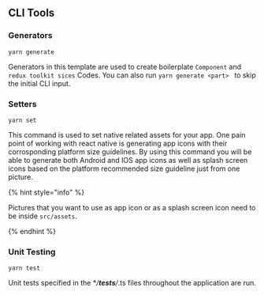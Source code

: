 ## CLI Tools

### Generators

```
yarn generate
```

Generators in this template are used to create boilerplate `Component` and `redux toolkit sices` Codes. You can also run `yarn generate <part> ` to skip the initial CLI input.

### Setters

```
yarn set
```

This command is used to set native related assets for your app. One pain point of working with react native is generating app icons with their corrosponding platform size guidelines. By using this command you will be able to generate both Android and IOS app icons as well as splash screen icons based on the platform recommended size guideline just from one picture.

{% hint style="info" %}

Pictures that you want to use as app icon or as a splash screen icon need to be inside `src/assets`.

{% endhint %}

### Unit Testing

```
yarn test
```

Unit tests specified in the \*_/**tests**/_.ts files throughout the application are run.
